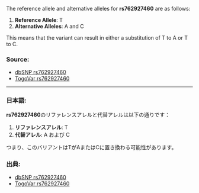 The reference allele and alternative alleles for **rs762927460** are as follows:

1. **Reference Allele**: T  
2. **Alternative Alleles**: A and C  

This means that the variant can result in either a substitution of T to A or T to C.

### Source:
- [dbSNP rs762927460](https://identifiers.org/dbsnp/rs762927460)  
- [TogoVar rs762927460](https://togovar.org/variant/2-166051937-T-A)  

---

### 日本語:
**rs762927460**のリファレンスアレルと代替アレルは以下の通りです：

1. **リファレンスアレル**: T  
2. **代替アレル**: A および C  

つまり、このバリアントはTがAまたはCに置き換わる可能性があります。

### 出典:
- [dbSNP rs762927460](https://identifiers.org/dbsnp/rs762927460)  
- [TogoVar rs762927460](https://togovar.org/variant/2-166051937-T-A)  